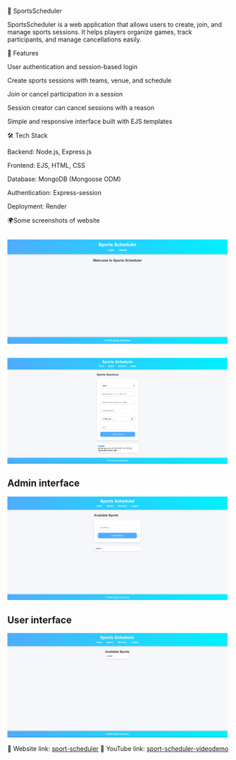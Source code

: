 🏀 SportsScheduler

SportsScheduler is a web application that allows users to create, join, and manage sports sessions. It helps players organize games, track participants, and manage cancellations easily.

🚀 Features

User authentication and session-based login

Create sports sessions with teams, venue, and schedule

Join or cancel participation in a session

Session creator can cancel sessions with a reason

Simple and responsive interface built with EJS templates

🛠️ Tech Stack

Backend: Node.js, Express.js

Frontend: EJS, HTML, CSS

Database: MongoDB (Mongoose ODM)

Authentication: Express-session

Deployment: Render

🌍Some screenshots of website
<p align="center">
  <h2></h2>
  <img src="image1" alt="Screenshot 1" width="500"/>
  <h2></h2>
  <img src="image2" alt="Screenshot 2" width="500"/>
  <h2>Admin interface</h2>
  <img src="image3" alt="Screenshot 3" width="500"/>
   <h2>User interface</h2>
  <img src="image4" alt="Screenshot 4" width="500"/>
</p>

🔗 Website link: [sport-scheduler](https://sportscheduler-sk9i.onrender.com/)
🔗 YouTube link: [sport-scheduler-videodemo](https://www.youtube.com/watch?v=N4JnMe5mLc8)
